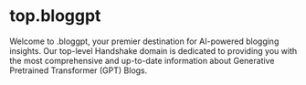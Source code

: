 # top.bloggpt
Welcome to .bloggpt, your premier destination for AI-powered blogging insights. Our top-level Handshake domain is dedicated to providing you with the most comprehensive and up-to-date information about Generative Pretrained Transformer (GPT) Blogs. 
